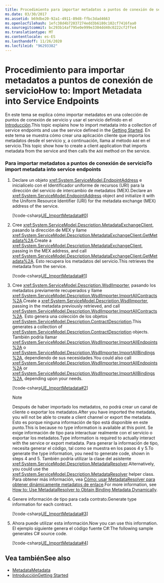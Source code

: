 ```yaml
---
title: Procedimiento para importar metadatos a puntos de conexión de servicio
ms.date: 03/30/2017
ms.assetid: b69dbe20-92a1-4911-89d8-ffbc3dad4663
ms.openlocfilehash: 1efc38d4b72037274edd3b6180c102cf7416faa0
ms.sourcegitcommit: bc293b14af795e0e999e3304dd40c0222cf2ffe4
ms.translationtype: MT
ms.contentlocale: es-ES
ms.lasthandoff: 11/26/2020
ms.locfileid: "96293382"
---
```

# <a name="how-to-import-metadata-into-service-endpoints"></a><span data-ttu-id="b53ed-102">Procedimiento para importar metadatos a puntos de conexión de servicio</span><span class="sxs-lookup"><span data-stu-id="b53ed-102">How to: Import Metadata into Service Endpoints</span></span>

<span data-ttu-id="b53ed-103">En este tema se explica cómo importar metadatos en una colección de puntos de conexión de servicio y usar el servicio definido en el [Introducción](../samples/getting-started-sample.md).</span><span class="sxs-lookup"><span data-stu-id="b53ed-103">This topic explains how to import metadata into a collection of service endpoints and use the service defined in the [Getting Started](../samples/getting-started-sample.md).</span></span> <span data-ttu-id="b53ed-104">En este tema se muestra cómo crear una aplicación cliente que importa los metadatos desde el servicio y, a continuación, llama al método `Add` en el servicio.</span><span class="sxs-lookup"><span data-stu-id="b53ed-104">This topic show how to create a client application that imports metadata from the service and then calls the `Add` method on the service.</span></span>  
  
### <a name="to-import-metadata-into-service-endpoints"></a><span data-ttu-id="b53ed-105">Para importar metadatos a puntos de conexión de servicio</span><span class="sxs-lookup"><span data-stu-id="b53ed-105">To import metadata into service endpoints</span></span>  
  
1. <span data-ttu-id="b53ed-106">Declare un objeto <xref:System.ServiceModel.EndpointAddress> e inicialícelo con el Identificador uniforme de recursos (URI) para la dirección del servicio de intercambio de metadatos (MEX).</span><span class="sxs-lookup"><span data-stu-id="b53ed-106">Declare an <xref:System.ServiceModel.EndpointAddress> object and initialize it with the Uniform Resource Identifier (URI) for the metadata exchange (MEX) address of the service.</span></span>  
  
     [!code-csharp[UE_ImportMetadata#0](../../../../samples/snippets/csharp/VS_Snippets_CFX/ue_importmetadata/cs/client.cs#0)]  
  
2. <span data-ttu-id="b53ed-107">Cree <xref:System.ServiceModel.Description.MetadataExchangeClient>, pasando la dirección de MEX y llame <xref:System.ServiceModel.Description.MetadataExchangeClient.GetMetadata%2A>.</span><span class="sxs-lookup"><span data-stu-id="b53ed-107">Create a <xref:System.ServiceModel.Description.MetadataExchangeClient>, passing in the MEX address, and call <xref:System.ServiceModel.Description.MetadataExchangeClient.GetMetadata%2A>.</span></span> <span data-ttu-id="b53ed-108">Esto recupera los metadatos del servicio.</span><span class="sxs-lookup"><span data-stu-id="b53ed-108">This retrieves the metadata from the service.</span></span>  
  
     [!code-csharp[UE_ImportMetadata#1](../../../../samples/snippets/csharp/VS_Snippets_CFX/ue_importmetadata/cs/client.cs#1)]  
  
3. <span data-ttu-id="b53ed-109">Cree <xref:System.ServiceModel.Description.WsdlImporter>, pasando los metadatos previamente recuperados y llame <xref:System.ServiceModel.Description.WsdlImporter.ImportAllContracts%2A>.</span><span class="sxs-lookup"><span data-stu-id="b53ed-109">Create a <xref:System.ServiceModel.Description.WsdlImporter>, passing in the metadata previously retrieved, and call <xref:System.ServiceModel.Description.WsdlImporter.ImportAllContracts%2A>.</span></span> <span data-ttu-id="b53ed-110">Esto genera una colección de los objetos <xref:System.ServiceModel.Description.ContractDescription>.</span><span class="sxs-lookup"><span data-stu-id="b53ed-110">This generates a collection of <xref:System.ServiceModel.Description.ContractDescription> objects.</span></span> <span data-ttu-id="b53ed-111">También podría llamar <xref:System.ServiceModel.Description.WsdlImporter.ImportAllEndpoints%2A> o <xref:System.ServiceModel.Description.WsdlImporter.ImportAllBindings%2A>, dependiendo de sus necesidades.</span><span class="sxs-lookup"><span data-stu-id="b53ed-111">You could also call <xref:System.ServiceModel.Description.WsdlImporter.ImportAllEndpoints%2A> or <xref:System.ServiceModel.Description.WsdlImporter.ImportAllBindings%2A>, depending upon your needs.</span></span>  
  
     [!code-csharp[UE_ImportMetadata#2](../../../../samples/snippets/csharp/VS_Snippets_CFX/ue_importmetadata/cs/client.cs#2)]  
  
    > [!NOTE]
    > <span data-ttu-id="b53ed-112">Después de haber importado los metadatos, no podrá crear un canal de cliente o exportar los metadatos.</span><span class="sxs-lookup"><span data-stu-id="b53ed-112">After you have imported the metadata, you will not be able to create a client channel or export the metadata.</span></span> <span data-ttu-id="b53ed-113">Esto es porque ninguna información de tipo está disponible en este punto.</span><span class="sxs-lookup"><span data-stu-id="b53ed-113">This is because no type information is available at this point.</span></span> <span data-ttu-id="b53ed-114">Se exige información de tipo para interactuar realmente con el servicio o exportar los metadatos.</span><span class="sxs-lookup"><span data-stu-id="b53ed-114">Type information is required to actually interact with the service or export metadata.</span></span> <span data-ttu-id="b53ed-115">Para generar la información de tipo, necesita generar el código, tal como se muestra en los pasos 4 y 5.</span><span class="sxs-lookup"><span data-stu-id="b53ed-115">To generate the type information, you need to generate code, shown in steps 4 and 5.</span></span> <span data-ttu-id="b53ed-116">También podría utilizar la clase del asistente <xref:System.ServiceModel.Description.MetadataResolver>.</span><span class="sxs-lookup"><span data-stu-id="b53ed-116">Alternatively, you could use the <xref:System.ServiceModel.Description.MetadataResolver> helper class.</span></span> <span data-ttu-id="b53ed-117">Para obtener más información, vea [Cómo: usar MetadataResolver para obtener dinámicamente metadatos de enlace](how-to-use-metadataresolver-to-obtain-binding-metadata-dynamically.md).</span><span class="sxs-lookup"><span data-stu-id="b53ed-117">For more information, see [How to: Use MetadataResolver to Obtain Binding Metadata Dynamically](how-to-use-metadataresolver-to-obtain-binding-metadata-dynamically.md).</span></span>  
  
4. <span data-ttu-id="b53ed-118">Genere información de tipo para cada contrato.</span><span class="sxs-lookup"><span data-stu-id="b53ed-118">Generate type information for each contract.</span></span>  
  
     [!code-csharp[UE_ImportMetadata#3](../../../../samples/snippets/csharp/VS_Snippets_CFX/ue_importmetadata/cs/client.cs#3)]  
  
5. <span data-ttu-id="b53ed-119">Ahora puede utilizar esta información.</span><span class="sxs-lookup"><span data-stu-id="b53ed-119">Now you can use this information.</span></span> <span data-ttu-id="b53ed-120">El ejemplo siguiente genera el código fuente C#:</span><span class="sxs-lookup"><span data-stu-id="b53ed-120">The following sample generates C# source code.</span></span>  
  
     [!code-csharp[UE_ImportMetadata#4](../../../../samples/snippets/csharp/VS_Snippets_CFX/ue_importmetadata/cs/client.cs#4)]  
  
## <a name="see-also"></a><span data-ttu-id="b53ed-121">Vea también</span><span class="sxs-lookup"><span data-stu-id="b53ed-121">See also</span></span>

- [<span data-ttu-id="b53ed-122">Metadata</span><span class="sxs-lookup"><span data-stu-id="b53ed-122">Metadata</span></span>](metadata.md)
- [<span data-ttu-id="b53ed-123">Introducción</span><span class="sxs-lookup"><span data-stu-id="b53ed-123">Getting Started</span></span>](../samples/getting-started-sample.md)
